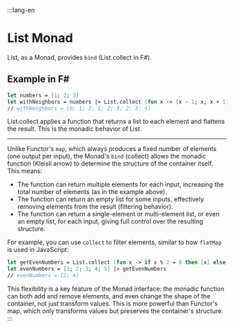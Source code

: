 :::lang-en

# List Monad

List, as a Monad, provides `bind` (List.collect in F#).

## Example in F#

```fsharp
let numbers = [1; 2; 3]
let withNeighbors = numbers |> List.collect (fun x -> [x - 1; x; x + 1])
// withNeighbors = [0; 1; 2; 1; 2; 3; 2; 3; 4]
```

List.collect applies a function that returns a list to each element and flattens the result. This is the monadic behavior of List.

---

Unlike Functor's `map`, which always produces a fixed number of elements (one output per input), the Monad's `bind` (collect) allows the monadic function (Kleisli arrow) to determine the structure of the container itself. This means:

- The function can return multiple elements for each input, increasing the total number of elements (as in the example above).
- The function can return an empty list for some inputs, effectively removing elements from the result (filtering behavior).
- The function can return a single-element or multi-element list, or even an empty list, for each input, giving full control over the resulting structure.

For example, you can use `collect` to filter elements, similar to how `flatMap` is used in JavaScript:

```fsharp
let getEvenNumbers = List.collect (fun x -> if x % 2 = 0 then [x] else [])
let evenNumbers = [1; 2; 3; 4; 5] |> getEvenNumbers
// evenNumbers = [2; 4]
```

This flexibility is a key feature of the Monad interface: the monadic function can both add and remove elements, and even change the shape of the container, not just transform values. This is more powerful than Functor's map, which only transforms values but preserves the container's structure.
:::